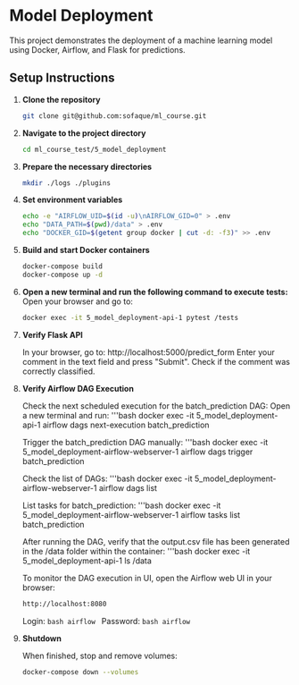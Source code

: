# Model Deployment

This project demonstrates the deployment of a machine learning model using Docker, Airflow, and Flask for predictions.

## Setup Instructions

1. **Clone the repository**
   ```bash
   git clone git@github.com:sofaque/ml_course.git

2. **Navigate to the project directory**
   ```bash
   cd ml_course_test/5_model_deployment

3. **Prepare the necessary directories**
   ```bash
   mkdir ./logs ./plugins

4. **Set environment variables**
   ```bash
   echo -e "AIRFLOW_UID=$(id -u)\nAIRFLOW_GID=0" > .env
   echo "DATA_PATH=$(pwd)/data" > .env
   echo "DOCKER_GID=$(getent group docker | cut -d: -f3)" >> .env

5. **Build and start Docker containers**
   ```bash
   docker-compose build
   docker-compose up -d

6. **Open a new terminal and run the following command to execute tests:**
   Open your browser and go to:
   ```bash
   docker exec -it 5_model_deployment-api-1 pytest /tests

8. **Verify Flask API**
   
   In your browser, go to:
   http://localhost:5000/predict_form
   Enter your comment in the text field and press "Submit". 
   Check if the comment was correctly classified.

9. **Verify Airflow DAG Execution**

    Check the next scheduled execution for the batch_prediction DAG:
    Open a new terminal and run:
    '''bash
    docker exec -it 5_model_deployment-api-1 airflow dags next-execution batch_prediction

    Trigger the batch_prediction DAG manually:
    '''bash
    docker exec -it 5_model_deployment-airflow-webserver-1 airflow dags trigger batch_prediction

    Check the list of DAGs:
    '''bash
    docker exec -it 5_model_deployment-airflow-webserver-1 airflow dags list

    List tasks for batch_prediction:
    '''bash
    docker exec -it 5_model_deployment-airflow-webserver-1 airflow tasks list batch_prediction

    After running the DAG, verify that the output.csv file has been generated in the /data folder within the container:
    '''bash
    docker exec -it 5_model_deployment-api-1 ls /data


    To monitor the DAG execution in UI, open the Airflow web UI in your browser:
    ```bash
    http://localhost:8080
    ```
    Login:
        ```bash
        airflow
        ```
    Password:
        ```bash
        airflow
        ```
        
9. **Shutdown**

    When finished, stop and remove volumes:
    ```bash
    docker-compose down --volumes